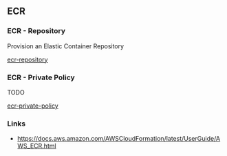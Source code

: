 ## ECR

### ECR - Repository

Provision an Elastic Container Repository

[ecr-repository](ecr-repository.yaml)


### ECR - Private Policy

TODO

[ecr-private-policy](ecr-private-policy.yaml)


### Links

- https://docs.aws.amazon.com/AWSCloudFormation/latest/UserGuide/AWS_ECR.html
